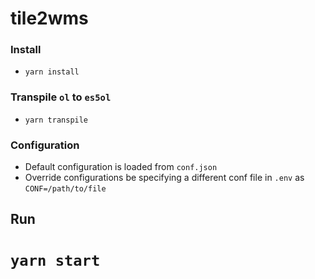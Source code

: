 # tile2wms

### Install
* `yarn install`

### Transpile `ol` to `es5ol`
* `yarn transpile`

### Configuration
* Default configuration is loaded from `conf.json`
* Override configurations be specifying a different conf file in `.env` as `CONF=/path/to/file`

## Run 
# `yarn start`
